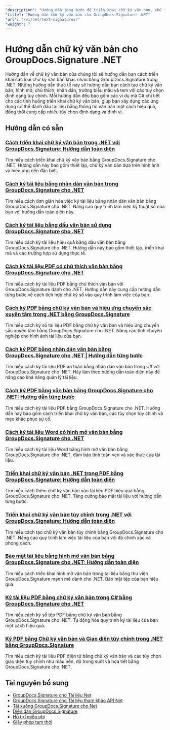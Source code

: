 ```yaml
---
"description": "Hướng dẫn từng bước để triển khai chữ ký văn bản, chú thích, hình mờ và đánh dấu tài liệu dựa trên văn bản bằng GroupDocs.Signature cho .NET."
"title": "Hướng dẫn chữ ký văn bản cho GroupDocs.Signature .NET"
"url": "/vi/net/text-signatures/"
"weight": 7
---
```


# Hướng dẫn chữ ký văn bản cho GroupDocs.Signature .NET

Hướng dẫn về chữ ký văn bản của chúng tôi sẽ hướng dẫn bạn cách triển khai các loại chữ ký văn bản khác nhau bằng GroupDocs.Signature trong .NET. Những hướng dẫn thực tế này sẽ hướng dẫn bạn cách tạo chữ ký văn bản, hình mờ, chú thích, nhãn dán, trường biểu mẫu và tem với các tùy chọn định dạng tùy chỉnh. Mỗi hướng dẫn đều bao gồm các ví dụ mã C# chi tiết cho các tình huống triển khai chữ ký văn bản, giúp bạn xây dựng các ứng dụng có thể đánh dấu tài liệu bằng thông tin văn bản một cách hiệu quả, đồng thời cung cấp nhiều tùy chọn định dạng và định vị.

## Hướng dẫn có sẵn

### [Cách triển khai chữ ký văn bản trong .NET với GroupDocs.Signature: Hướng dẫn toàn diện](./master-text-signatures-dotnet-groupdocs-signature/)
Tìm hiểu cách triển khai chữ ký văn bản bằng GroupDocs.Signature cho .NET. Hướng dẫn này bao gồm thiết lập, chữ ký văn bản dựa trên hình ảnh và hiệu ứng nền đặc biệt.

### [Cách ký tài liệu bằng nhãn dán văn bản trong GroupDocs.Signature cho .NET](./sign-documents-text-sticker-groupdocs-signature-dotnet/)
Tìm hiểu cách đơn giản hóa việc ký tài liệu bằng nhãn dán văn bản bằng GroupDocs.Signature cho .NET. Nâng cao quy trình làm việc kỹ thuật số của bạn với hướng dẫn toàn diện này.

### [Cách ký tài liệu bằng dấu văn bản sử dụng GroupDocs.Signature cho .NET](./sign-documents-text-stamp-groupdocs-signature-net/)
Tìm hiểu cách ký tài liệu hiệu quả bằng dấu văn bản bằng GroupDocs.Signature cho .NET. Hướng dẫn này bao gồm thiết lập, triển khai mã và các trường hợp sử dụng thực tế.

### [Cách ký tài liệu PDF có chú thích văn bản bằng GroupDocs.Signature cho .NET](./sign-pdf-text-annotations-groupdocs-signature-net/)
Tìm hiểu cách ký tài liệu PDF bằng chú thích văn bản với GroupDocs.Signature dành cho .NET. Hướng dẫn này cung cấp hướng dẫn từng bước về cách tích hợp chữ ký số vào quy trình làm việc của bạn.

### [Cách ký PDF bằng chữ ký văn bản và hiệu ứng chuyển sắc xuyên tâm trong .NET bằng GroupDocs.Signature](./sign-pdf-text-radial-gradient-groupdocs-dotnet/)
Tìm hiểu cách ký số tài liệu PDF bằng chữ ký văn bản và hiệu ứng chuyển sắc xuyên tâm bằng GroupDocs.Signature cho .NET. Nâng cao tính chuyên nghiệp cho hình ảnh tài liệu của bạn.

### [Cách ký PDF bằng nhãn dán văn bản bằng GroupDocs.Signature cho .NET | Hướng dẫn từng bước](./sign-pdfs-text-sticker-groupdocs-signature-net/)
Tìm hiểu cách ký tài liệu PDF an toàn bằng nhãn dán văn bản trong C# với GroupDocs.Signature cho .NET. Hãy làm theo hướng dẫn toàn diện này để nâng cao khả năng quản lý tài liệu.

### [Cách ký PDF bằng văn bản bằng GroupDocs.Signature cho .NET: Hướng dẫn từng bước](./sign-pdf-text-groupdocs-signature-net/)
Tìm hiểu cách ký tài liệu PDF bằng GroupDocs.Signature cho .NET. Hướng dẫn này bao gồm cách triển khai chữ ký văn bản, các tùy chọn tùy chỉnh và mẹo khắc phục sự cố.

### [Cách ký tài liệu Word có hình mờ văn bản bằng GroupDocs.Signature cho .NET](./sign-word-documents-text-watermark-groupdocs-dotnet/)
Tìm hiểu cách ký tài liệu Word bằng hình mờ văn bản bằng GroupDocs.Signature cho .NET, đảm bảo tính toàn vẹn và xác thực của tài liệu.

### [Triển khai chữ ký văn bản .NET trong PDF bằng GroupDocs.Signature: Hướng dẫn toàn diện](./implement-net-text-signature-in-pdfs-groupdocs/)
Tìm hiểu cách thêm chữ ký văn bản vào tài liệu PDF hiệu quả bằng GroupDocs.Signature cho .NET. Tăng cường bảo mật tài liệu với hướng dẫn từng bước.

### [Triển khai chữ ký văn bản tùy chỉnh trong .NET với GroupDocs.Signature: Hướng dẫn toàn diện](./custom-text-signatures-groupdocs-dotnet/)
Tìm hiểu cách tạo chữ ký văn bản tùy chỉnh bằng GroupDocs.Signature cho .NET. Nâng cao quy trình làm việc tài liệu của bạn với độ chính xác và phong cách.

### [Bảo mật tài liệu bằng hình mờ văn bản bằng GroupDocs.Signature cho .NET: Hướng dẫn toàn diện](./groupdocs-signature-net-text-watermark/)
Tìm hiểu cách triển khai hình mờ văn bản trong tài liệu bằng thư viện GroupDocs.Signature mạnh mẽ dành cho .NET. Bảo mật tệp của bạn hiệu quả.

### [Ký tài liệu PDF bằng chữ ký văn bản trong C# bằng GroupDocs.Signature cho .NET](./sign-pdf-text-signature-csharp-groupdocs/)
Tìm hiểu cách ký số tệp PDF bằng chữ ký văn bản bằng GroupDocs.Signature cho .NET. Tự động hóa quy trình ký tài liệu của bạn một cách hiệu quả.

### [Ký PDF bằng Chữ ký văn bản và Giao diện tùy chỉnh trong .NET bằng GroupDocs.Signature](./sign-pdfs-text-signature-custom-appearance-dotnet/)
Tìm hiểu cách ký tài liệu PDF điện tử bằng chữ ký văn bản và các tùy chọn giao diện tùy chỉnh như màu nền, độ trong suốt và họa tiết bằng GroupDocs.Signature cho .NET.

## Tài nguyên bổ sung

- [GroupDocs.Signature cho Tài liệu Net](https://docs.groupdocs.com/signature/net/)
- [GroupDocs.Signature cho Tài liệu tham khảo API Net](https://reference.groupdocs.com/signature/net/)
- [Tải xuống GroupDocs.Signature cho Net](https://releases.groupdocs.com/signature/net/)
- [Diễn đàn GroupDocs.Signature](https://forum.groupdocs.com/c/signature)
- [Hỗ trợ miễn phí](https://forum.groupdocs.com/)
- [Giấy phép tạm thời](https://purchase.groupdocs.com/temporary-license/)